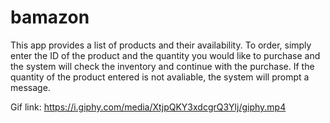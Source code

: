 # bamazon
This app provides a list of products and their availability. To order, simply enter the ID of the product and the quantity you would like to purchase and the system will check the inventory and continue with the purchase. If the quantity of the product entered is not avaliable, the system will prompt a message.

Gif link: https://i.giphy.com/media/XtjpQKY3xdcgrQ3Ylj/giphy.mp4

